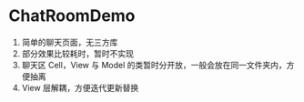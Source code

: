 # ChatRoomDemo


1. 简单的聊天页面，无三方库
2.  部分效果比较耗时，暂时不实现
3.  聊天区 Cell，View 与 Model 的类暂时分开放，一般会放在同一文件夹内，方便抽离
4. View 层解耦，方便迭代更新替换